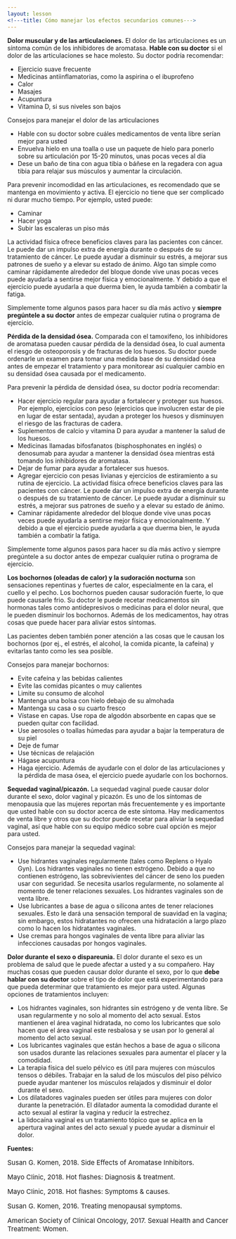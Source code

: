 ```yaml
---
layout: lesson
<!---title: Cómo manejar los efectos secundarios comunes--->
---
```


**Dolor muscular y de las articulaciones.** El dolor de las articulaciones es un síntoma común de los inhibidores de aromatasa. **Hable con su doctor** si el dolor de las articulaciones se hace molesto. Su doctor podría recomendar:

* Ejercicio suave frecuente
* Medicinas antiinflamatorias, como la aspirina o el ibuprofeno
* Calor
* Masajes
* Acupuntura
* Vitamina D, si sus niveles son bajos

Consejos para manejar el dolor de las articulaciones

* Hable con su doctor sobre cuáles medicamentos de venta libre serían mejor para usted
* Envuelva hielo en una toalla o use un paquete de hielo para ponerlo sobre su articulación por 15-20 minutos, unas pocas veces al día
* Dese un baño de tina con agua tibia o báñese en la regadera con agua tibia para relajar sus músculos y aumentar la circulación.

Para prevenir incomodidad en las articulaciones, es recomendado que se mantenga en movimiento y activa. 
El ejercicio no tiene que ser complicado ni durar mucho tiempo. Por ejemplo, usted puede:

* Caminar
* Hacer yoga
* Subir las escaleras un piso más

La actividad física ofrece beneficios claves para las pacientes con cáncer. Le puede dar un impulso extra de energía durante o después de su tratamiento de cáncer. Le puede ayudar a disminuir su estrés, a mejorar sus patrones de sueño y a elevar su estado de ánimo. Algo tan simple como caminar rápidamente alrededor del bloque donde vive unas pocas veces puede ayudarla a sentirse mejor física y emocionalmente. Y debido a que el ejercicio puede ayudarla a que duerma bien, le ayuda también a combatir la fatiga. 

Simplemente tome algunos pasos para hacer su día más activo y **siempre pregúntele a su doctor** antes de empezar cualquier rutina o programa de ejercicio.

**Pérdida de la densidad ósea.** Comparada con el tamoxifeno, los inhibidores de aromatasa pueden causar pérdida de la densidad ósea, lo cual aumenta el riesgo de osteoporosis y de fracturas de los huesos. Su doctor puede ordenarle un examen para tomar una medida base de su densidad ósea antes de empezar el tratamiento y para monitorear así cualquier cambio en su densidad ósea causada por el medicamento. 

Para prevenir la pérdida de densidad ósea, su doctor podría recomendar: 

* Hacer ejercicio regular para ayudar a fortalecer y proteger sus huesos. Por ejemplo, ejercicios con peso (ejercicios que involucren estar de pie en lugar de estar sentada), ayudan a proteger los huesos y disminuyen el riesgo de las fracturas de cadera. 
* Suplementos de calcio y vitamina D para ayudar a mantener la salud de los huesos.
* Medicinas llamadas bifosfanatos (bisphosphonates en inglés) o denosumab para ayudar a mantener la densidad ósea mientras está tomando los inhibidores de aromatasa.
* Dejar de fumar para ayudar a fortalecer sus huesos. 
* Agregar ejercicio con pesas livianas y ejercicios de estiramiento a su rutina de ejercicio. La actividad física ofrece beneficios claves para las pacientes con cáncer. Le puede dar un impulso extra de energía durante o después de su tratamiento de cáncer. Le puede ayudar a disminuir su estrés, a mejorar sus patrones de sueño y a elevar su estado de ánimo. 
* Caminar rápidamente alrededor del bloque donde vive unas pocas veces puede ayudarla a sentirse mejor física y emocionalmente. Y debido a que el ejercicio puede ayudarla a que duerma bien, le ayuda también a combatir la fatiga. 

Simplemente tome algunos pasos para hacer su día más activo y siempre pregúntele a su doctor antes de empezar cualquier rutina o programa de ejercicio.

**Los bochornos (oleadas de calor) y la sudoración nocturna** son sensaciones repentinas y fuertes de calor, especialmente en la cara, el cuello y el pecho. Los bochornos pueden causar sudoración fuerte, lo que puede causarle frio. Su doctor le puede recetar medicamentos sin hormonas tales como antidepresivos o medicinas para el dolor neural, que le pueden disminuir los bochornos. Además de los medicamentos, hay otras cosas que puede hacer para aliviar estos síntomas.

Las pacientes deben también poner atención a las cosas que le causan los bochornos (por ej., el estrés, el alcohol, la comida picante, la cafeína) y evitarlas tanto como les sea posible. 

Consejos para manejar bochornos:

* Evite cafeína y las bebidas calientes
* Evite las comidas picantes o muy calientes
* Limite su consumo de alcohol
* Mantenga una bolsa con hielo debajo de su almohada
* Mantenga su casa o su cuarto fresco
* Vístase en capas. Use ropa de algodón absorbente en capas que se pueden quitar con facilidad.
* Use aerosoles o toallas húmedas para ayudar a bajar la temperatura de su piel
* Deje de fumar
* Use técnicas de relajación 
* Hágase acupuntura
* Haga ejercicio. Además de ayudarle con el dolor de las articulaciones y la pérdida de masa ósea, el ejercicio puede ayudarle con los bochornos.

**Sequedad vaginal/picazón.** La sequedad vaginal puede causar dolor durante el sexo, dolor vaginal y picazón. Es uno de los síntomas de menopausia que las mujeres reportan más frecuentemente y es importante que usted hable con su doctor acerca de este síntoma. Hay medicamentos de venta libre y otros que su doctor puede recetar para aliviar la sequedad vaginal, así que hable con su equipo médico sobre cual opción es mejor para usted. 

Consejos para manejar la sequedad vaginal:

* Use hidrantes vaginales regularmente (tales como Replens o Hyalo Gyn). Los hidrantes vaginales no tienen estrógeno. Debido a que no contienen estrógeno, las sobrevivientes del cáncer de seno los pueden usar con seguridad. Se necesita usarlos regularmente, no solamente al momento de tener relaciones sexuales. Los hidrantes vaginales son de venta libre. 
* Use lubricantes a base de agua o silicona antes de tener relaciones sexuales. Esto le dará una sensación temporal de suavidad en la vagina; sin embargo, estos hidratantes no ofrecen una hidratación a largo plazo como lo hacen los hidratantes vaginales. 
* Use cremas para hongos vaginales de venta libre para aliviar las infecciones causadas por hongos vaginales.

**Dolor durante el sexo o dispareunia.** El dolor durante el sexo es un problema de salud que le puede afectar a usted y a su compañero. Hay muchas cosas que pueden causar dolor durante el sexo, por lo que **debe hablar con su doctor** sobre el tipo de dolor que está experimentando para que pueda determinar que tratamiento es mejor para usted. Algunas opciones de tratamientos incluyen:

* Los hidrantes vaginales, son hidrantes sin estrógeno y de venta libre. Se usan regularmente y no solo al momento del acto sexual. Estos mantienen el área vaginal hidratada, no como los lubricantes que solo hacen que el área vaginal este resbalosa y se usan por lo general al momento del acto sexual. 
* Los lubricantes vaginales que están hechos a base de agua o silicona son usados durante las relaciones sexuales para aumentar el placer y la comodidad. 
* La terapia física del suelo pélvico es útil para mujeres con músculos tensos o débiles. Trabajar en la salud de los músculos del piso pélvico puede ayudar mantener los músculos relajados y disminuir el dolor durante el sexo.
* Los dilatadores vaginales pueden ser útiles para mujeres con dolor durante la penetración. El dilatador aumenta la comodidad durante el acto sexual al estirar la vagina y reducir la estrechez. 
* La lidocaína vaginal es un tratamiento tópico que se aplica en la apertura vaginal antes del acto sexual y puede ayudar a disminuir el dolor.

**Fuentes:**

<span style="font-size:15px;">Susan G. Komen, 2018. Side Effects of Aromatase Inhibitors.</span>
		
<span style="font-size:15px;">Mayo Clinic, 2018. Hot flashes: Diagnosis & treatment.</span>
			
<span style="font-size:15px;">Mayo Clinic, 2018. Hot flashes: Symptoms & causes.</span>
				
<span style="font-size:15px;">Susan G. Komen, 2016. Treating menopausal symptoms.</span>

<span style="font-size:15px;">American Society of Clinical Oncology, 2017. Sexual Health and Cancer Treatment: Women.</span>


